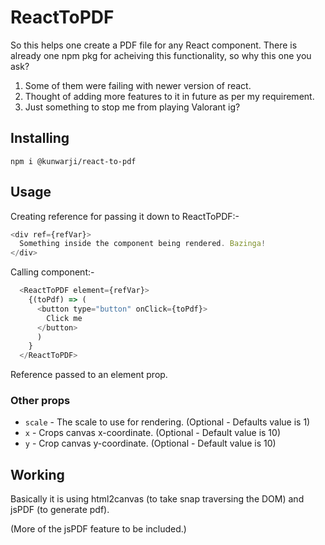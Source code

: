 # ReactToPDF

So this helps one create a PDF file for any React component. There is already one npm pkg for acheiving this functionality, so why this one you ask?

1. Some of them were failing with newer version of react.
2. Thought of adding more features to it in future as per my requirement.
3. Just something to stop me from playing Valorant ig?

## Installing
 ` npm i @kunwarji/react-to-pdf `

## Usage
Creating reference for passing it down to ReactToPDF:-
```javascript
<div ref={refVar}>
  Something inside the component being rendered. Bazinga!
</div>
```

Calling component:-
```javascript
  <ReactToPDF element={refVar}>
    {(toPdf) => (
      <button type="button" onClick={toPdf}>
        Click me
      </button>
      )
    }
  </ReactToPDF>
```
Reference passed to an element prop.

### Other props
- `scale` - The scale to use for rendering. (Optional - Defaults value is 1)
- `x` - Crops canvas x-coordinate. (Optional - Default value is 10)
- `y` - Crop canvas y-coordinate. (Optional - Default value is 10)

## Working
Basically it is using html2canvas (to take snap traversing the DOM) and jsPDF (to generate pdf).


(More of the jsPDF feature to be included.)